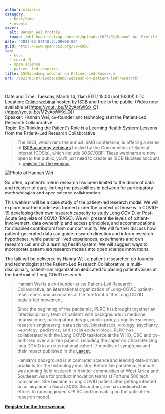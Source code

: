 ```yaml
---
author: nlharris
category:
  - bosc/ismb
  - events
cover:
  alt: Hannah_Wei_Profile
  image: /obf-hugo-test/wp-content/uploads/2023/02/Hannah_Wei_Profile.jpg
date: "2023-03-07T10:53:00+00:00"
guid: https://www.open-bio.org/?p=6850
tag:
  - bosc
  - covid-19
  - open-science
  - patient-led-research
title: ISCBacademy webinar on Patient-Led Research
url: /2023/03/07/iscbacademy-webinar-on-patient-led-research/

---
```

Date and Time: Tuesday, March 14, 11am EDT/ 15:00 (not 16:00!) UTC  
Location: [Online webinar](https://iscb.junolive.co/Nucleus/live/mainstage/iscbacademycosi79) hosted by ISCB and free to the public. (Video now available at [https://youtu.be/M2vAotWKd\_Q](https://youtu.be/M2vAotWKd_Q))   
Speaker: Hannah Wei, co-founder and technologist at the Patient-Led Research Collaborative  
Topic: Re-Thinking the Patient's Role in a Learning Health System: Lessons from the Patient-Led Research Collaborative

> The ISCB, which runs the annual ISMB conference, is offering a series of [ISCBacademy webinars](https://www.iscb.org/iscbacademy) hosted by the Communities of Special Interest (COSIs), which include BOSC/OBF. These webinars are now open to the public; you'll just need to create an ISCB Nucleus account to [register for the webinar](https://iscb.junolive.co/Nucleus/live/mainstage/iscbacademycosi79).

![Photo of Hannah Wei](/obf-hugo-test/wp-content/uploads/2023/02/Hannah_Wei_Profile.jpg)

So often, a patient’s role in research has been limited to the donor of data and receiver of care, limiting the possibilities in between for participatory methodologies and open science collaboration.

This webinar will be a case study of the patient-led research model. We will explore how the model was formed under the context of those with COVID-19 developing their own research capacity to study Long COVID, or Post-Acute Sequelae of COVID (PASC). We will present the levels of patient-involvement, data ownership and access principles, and accommodations for disabled contributors from our community. We will further discuss how patient-generated data can guide research direction and inform research hypotheses, while patients’ lived experiences, experiments and own research can enrich a learning health system. We will suggest ways to incorporate patient-led research models into open science innovations.

The talk will be delivered by Hanna Wei, a patient-researcher, co-founder and technologist at the Patient-Led Research Collaborative, a multi-disciplinary, patient-run organization dedicated to placing patient voices at the forefront of Long COVID research.

> Hannah Wei is a co-founder at the Patient-Led Research Collaborative, an international organization of Long-COVID patient-researchers and advocates at the forefront of the Long COVID patient-led movement.
>
> Since the beginning of the pandemic, PLRC has brought together an interdisciplinary team of patients with backgrounds in medicine, neuroscience, participatory design, public policy, cognitive science, research engineering, data science, biostatistics, virology, psychiatry, neurology, pediatrics, and social epidemiology. PLRC has collaborated with the Long COVID taskforce at the WHO, CDC and co-authored over a dozen papers, including the paper on Characterizing long COVID in an international cohort: 7 months of symptoms and their impact published in the [Lancet](https://www.thelancet.com/journals/eclinm/article/PIIS2589-5370(21)00299-6/fulltext).
>
> Hannah's background is in computer science and leading data-driven products for the technology industry. Before the pandemic, Hannah was running field research in frontier communities of West Africa and Southeast Asia for product innovation teams at Fortune 500 tech companies. She became a Long COVID patient after getting infected on an airplane in March 2020. Since then, she has dedicated her efforts to running projects PLRC and innovating on the patient-led research model.

**[Register for the free webinar](https://iscb.junolive.co/Nucleus/live/mainstage/iscbacademycosi79)**
